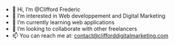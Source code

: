 - 👋 Hi, I’m @Clifford Frederic
- 👀 I’m interested in Web developpement and Digital Marketing
- 🌱 I’m currently learning web applications
- 💞️ I’m looking to collaborate with other freelancers
- 📫 You can reach me at: contact@clifforddigitalmarketing.com

<!---
CliffordF/CliffordF is a ✨ special ✨ repository because its `README.md` (this file) appears on your GitHub profile.
You can click the Preview link to take a look at your changes.
--->
